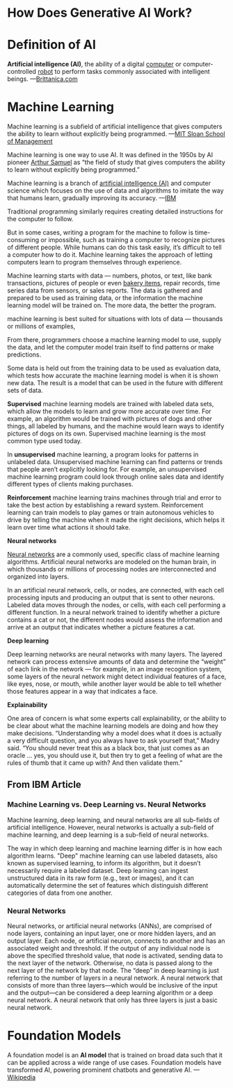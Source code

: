 <h1>How Does Generative AI Work?</h1>



# Definition of AI

**Artificial intelligence (AI)**,  the ability of a digital [computer](https://www.britannica.com/technology/computer) or computer-controlled [robot](https://www.britannica.com/technology/robot-technology) to perform tasks commonly associated with intelligent beings. &mdash;[Brittanica.com](https://www.britannica.com/technology/artificial-intelligence)

# Machine Learning

Machine learning is a subfield of artificial intelligence that gives  computers the ability to learn without explicitly being programmed. &mdash;[MIT Sloan School of Management](https://mitsloan.mit.edu/ideas-made-to-matter/machine-learning-explained)

Machine learning is one way to use AI. It was defined in the 1950s by AI pioneer [Arthur Samuel](https://en.wikipedia.org/wiki/Arthur_Samuel) as “the field of study that gives computers the ability to learn without explicitly being programmed.”

Machine learning is a branch of [artificial intelligence (AI)](https://www.ibm.com/topics/artificial-intelligence) and computer science which focuses on the use of data and algorithms to  imitate the way that humans learn, gradually improving its accuracy. &mdash;[IBM](https://www.ibm.com/topics/machine-learning)

Traditional programming similarly requires creating detailed instructions for the computer to follow.

But in some cases, writing a program for the machine to follow is  time-consuming or impossible, such as training a computer to recognize  pictures of different people. While humans can do this task easily, it’s difficult to tell a computer how to do it. Machine learning takes the  approach of letting computers learn to program themselves through  experience. 

Machine learning starts with data — numbers, photos, or text, like bank transactions, pictures of people or even [bakery items](https://www.newyorker.com/tech/annals-of-technology/the-pastry-ai-that-learned-to-fight-cancer), repair records, time series data from sensors, or sales reports. The  data is gathered and prepared to be used as training data, or the  information the machine learning model will be trained on. The more  data, the better the program.

machine learning is best suited for situations with lots of data — thousands or millions of examples, 

From there, programmers choose a machine learning model to use, supply  the data, and let the computer model train itself to find patterns or  make predictions. 

Some data is held out from the training data to be used as evaluation  data, which tests how accurate the machine learning model is when it is  shown new data. The result is a model that can be used in the future  with different sets of data.

**Supervised** machine learning models are trained with  labeled data sets, which allow the models to learn and grow more  accurate over time. For example, an algorithm would be trained with  pictures of dogs and other things, all labeled by humans, and the  machine would learn ways to identify pictures of dogs on its own.  Supervised machine learning is the most common type used today.

In **unsupervised** machine learning, a program looks for  patterns in unlabeled data. Unsupervised machine learning can find  patterns or trends that people aren’t explicitly looking for. For  example, an unsupervised machine learning program could look through  online sales data and identify different types of clients making  purchases.

**Reinforcement** machine learning trains machines through  trial and error to take the best action by establishing a reward system. Reinforcement learning can train models to play games or train  autonomous vehicles to drive by telling the machine when it made the  right decisions, which helps it learn over time what actions it should  take.

**Neural networks**

[Neural networks](https://news.mit.edu/2017/explained-neural-networks-deep-learning-0414) are a commonly used, specific class of machine learning algorithms.  Artificial neural networks are modeled on the human brain, in which  thousands or millions of processing nodes are interconnected and  organized into layers.

In an artificial neural network, cells, or nodes, are connected, with each cell processing inputs and producing an output that is sent to  other neurons. Labeled data moves through the nodes, or cells, with each cell performing a different function. In a neural network trained to  identify whether a picture contains a cat or not, the different nodes  would assess the information and arrive at an output that indicates  whether a picture features a cat.

**Deep learning**

Deep learning networks are neural networks with many layers. The  layered network can process extensive amounts of data and determine the  “weight” of each link in the network — for example, in an image  recognition system, some layers of the neural network might detect  individual features of a face, like eyes, nose, or mouth, while another  layer would be able to tell whether those features appear in a way that  indicates a face. 

**Explainability** 

One area of concern is what some experts call explainability, or the  ability to be clear about what the machine learning models are doing and how they make decisions. “Understanding why a model does what it does  is actually a very difficult question, and you always have to ask  yourself that,” Madry said. “You should never treat this as a black box, that just comes as an oracle … yes, you should use it, but then try to  get a feeling of what are the rules of thumb that it came up with? And  then validate them.”



## From IBM Article

### Machine Learning vs. Deep Learning vs. Neural Networks                            

Machine learning, deep learning, and neural networks are all sub-fields  of artificial intelligence. However, neural networks is actually a  sub-field of machine learning, and deep learning is a sub-field of  neural networks.

The way in which deep learning and machine learning differ is in how  each algorithm learns. "Deep" machine learning can use labeled datasets, also known as supervised learning, to inform its algorithm, but it  doesn’t necessarily require a labeled dataset. Deep learning can ingest  unstructured data in its raw form (e.g., text or images), and it can  automatically determine the set of features which distinguish different  categories of data from one another. 

### Neural Networks

Neural networks, or artificial neural networks (ANNs), are comprised of  node layers, containing an input layer, one or more hidden layers, and  an output layer. Each node, or artificial neuron, connects to another  and has an associated weight and threshold. If the output of any  individual node is above the specified threshold value, that node is  activated, sending data to the next layer of the network. Otherwise, no  data is passed along to the next layer of the network by that node. The  “deep” in deep learning is just referring to the number of layers in a  neural network. A neural network that consists of more than three  layers—which would be inclusive of the input and the output—can be  considered a deep learning algorithm or a deep neural network. A neural  network that only has three layers is just a basic neural network.



# Foundation Models

A foundation model is an **AI model** that is trained on  broad data such that it can be applied across a wide range of use cases. Foundation models have transformed AI, powering prominent chatbots and  generative AI. &mdash;[Wikipedia](https://www.bing.com/ck/a?!&&p=9e41a1551d938281JmltdHM9MTcwNjIyNzIwMCZpZ3VpZD0wOTVlNDgyZC00MzA5LTY4ZWYtMzQwNy01OGNlNDJhMTY5NWQmaW5zaWQ9NTQ3Nw&ptn=3&ver=2&hsh=3&fclid=095e482d-4309-68ef-3407-58ce42a1695d&u=a1aHR0cHM6Ly9lbi53aWtpcGVkaWEub3JnL3dpa2kvRm91bmRhdGlvbl9tb2RlbCM6fjp0ZXh0PUElMjBmb3VuZGF0aW9uJTIwbW9kZWwlMjBpcyUyMGFuJTIwQUklMjBtb2RlbCUyMHRoYXQsQUklMkMlMjBwb3dlcmluZyUyMHByb21pbmVudCUyMGNoYXRib3RzJTIwYW5kJTIwZ2VuZXJhdGl2ZSUyMEFJLiUyMA&ntb=1)



